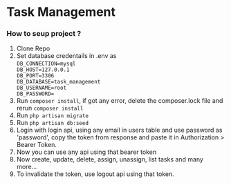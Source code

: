# Task Management

<h3>How to seup project ? </h3>
<ol>
    <li>Clone Repo</li>
    <li>Set database credentails in .env as   
        <br>
<code>DB_CONNECTION=mysql
DB_HOST=127.0.0.1
DB_PORT=3306
DB_DATABASE=task_management
DB_USERNAME=root
DB_PASSWORD=</code>
    </li>
    <li>Run  <code>composer install</code>, if got any error, delete the composer.lock file and rerun <code>composer install</code></li>
    <li>Run  <code>php artisan migrate</code></li>
    <li>Run  <code>php artisan db:seed</code></li>
    <li>Login with login api, using any email in users table and use password as 'password', copy the token from response and paste it in Authorization > Bearer Token.</li>
    <li>Now you can use any api using that bearer token</li>
    <li>Now create, update, delete, assign, unassign, list tasks and many more...</li>
    <li>To invalidate the token, use logout api using that token.</li>
</ol>
